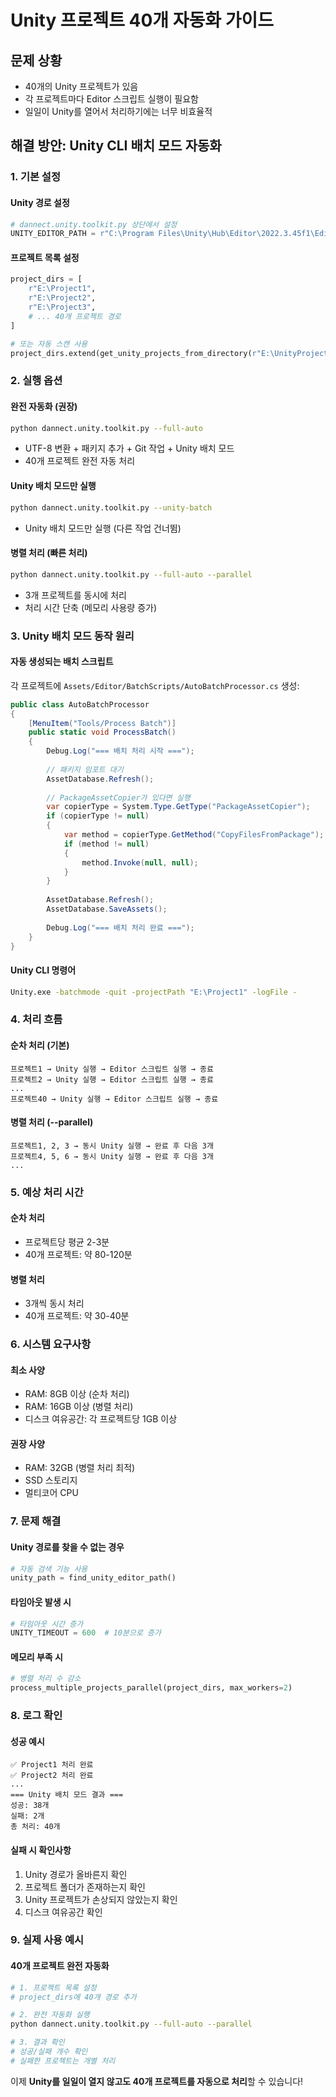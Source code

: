 # Unity 프로젝트 40개 자동화 가이드

## 문제 상황
- 40개의 Unity 프로젝트가 있음
- 각 프로젝트마다 Editor 스크립트 실행이 필요함
- 일일이 Unity를 열어서 처리하기에는 너무 비효율적

## 해결 방안: Unity CLI 배치 모드 자동화

### 1. 기본 설정

#### Unity 경로 설정
```python
# dannect.unity.toolkit.py 상단에서 설정
UNITY_EDITOR_PATH = r"C:\Program Files\Unity\Hub\Editor\2022.3.45f1\Editor\Unity.exe"
```

#### 프로젝트 목록 설정
```python
project_dirs = [
    r"E:\Project1",
    r"E:\Project2",
    r"E:\Project3",
    # ... 40개 프로젝트 경로
]

# 또는 자동 스캔 사용
project_dirs.extend(get_unity_projects_from_directory(r"E:\UnityProjects"))
```

### 2. 실행 옵션

#### 완전 자동화 (권장)
```bash
python dannect.unity.toolkit.py --full-auto
```
- UTF-8 변환 + 패키지 추가 + Git 작업 + Unity 배치 모드
- 40개 프로젝트 완전 자동 처리

#### Unity 배치 모드만 실행
```bash
python dannect.unity.toolkit.py --unity-batch
```
- Unity 배치 모드만 실행 (다른 작업 건너뜀)

#### 병렬 처리 (빠른 처리)
```bash
python dannect.unity.toolkit.py --full-auto --parallel
```
- 3개 프로젝트를 동시에 처리
- 처리 시간 단축 (메모리 사용량 증가)

### 3. Unity 배치 모드 동작 원리

#### 자동 생성되는 배치 스크립트
각 프로젝트에 `Assets/Editor/BatchScripts/AutoBatchProcessor.cs` 생성:

```csharp
public class AutoBatchProcessor
{
    [MenuItem("Tools/Process Batch")]
    public static void ProcessBatch()
    {
        Debug.Log("=== 배치 처리 시작 ===");
        
        // 패키지 임포트 대기
        AssetDatabase.Refresh();
        
        // PackageAssetCopier가 있다면 실행
        var copierType = System.Type.GetType("PackageAssetCopier");
        if (copierType != null)
        {
            var method = copierType.GetMethod("CopyFilesFromPackage");
            if (method != null)
            {
                method.Invoke(null, null);
            }
        }
        
        AssetDatabase.Refresh();
        AssetDatabase.SaveAssets();
        
        Debug.Log("=== 배치 처리 완료 ===");
    }
}
```

#### Unity CLI 명령어
```bash
Unity.exe -batchmode -quit -projectPath "E:\Project1" -logFile -
```

### 4. 처리 흐름

#### 순차 처리 (기본)
```
프로젝트1 → Unity 실행 → Editor 스크립트 실행 → 종료
프로젝트2 → Unity 실행 → Editor 스크립트 실행 → 종료
...
프로젝트40 → Unity 실행 → Editor 스크립트 실행 → 종료
```

#### 병렬 처리 (--parallel)
```
프로젝트1, 2, 3 → 동시 Unity 실행 → 완료 후 다음 3개
프로젝트4, 5, 6 → 동시 Unity 실행 → 완료 후 다음 3개
...
```

### 5. 예상 처리 시간

#### 순차 처리
- 프로젝트당 평균 2-3분
- 40개 프로젝트: 약 80-120분

#### 병렬 처리
- 3개씩 동시 처리
- 40개 프로젝트: 약 30-40분

### 6. 시스템 요구사항

#### 최소 사양
- RAM: 8GB 이상 (순차 처리)
- RAM: 16GB 이상 (병렬 처리)
- 디스크 여유공간: 각 프로젝트당 1GB 이상

#### 권장 사양
- RAM: 32GB (병렬 처리 최적)
- SSD 스토리지
- 멀티코어 CPU

### 7. 문제 해결

#### Unity 경로를 찾을 수 없는 경우
```python
# 자동 검색 기능 사용
unity_path = find_unity_editor_path()
```

#### 타임아웃 발생 시
```python
# 타임아웃 시간 증가
UNITY_TIMEOUT = 600  # 10분으로 증가
```

#### 메모리 부족 시
```python
# 병렬 처리 수 감소
process_multiple_projects_parallel(project_dirs, max_workers=2)
```

### 8. 로그 확인

#### 성공 예시
```
✅ Project1 처리 완료
✅ Project2 처리 완료
...
=== Unity 배치 모드 결과 ===
성공: 38개
실패: 2개
총 처리: 40개
```

#### 실패 시 확인사항
1. Unity 경로가 올바른지 확인
2. 프로젝트 폴더가 존재하는지 확인
3. Unity 프로젝트가 손상되지 않았는지 확인
4. 디스크 여유공간 확인

### 9. 실제 사용 예시

#### 40개 프로젝트 완전 자동화
```bash
# 1. 프로젝트 목록 설정
# project_dirs에 40개 경로 추가

# 2. 완전 자동화 실행
python dannect.unity.toolkit.py --full-auto --parallel

# 3. 결과 확인
# 성공/실패 개수 확인
# 실패한 프로젝트는 개별 처리
```

이제 **Unity를 일일이 열지 않고도 40개 프로젝트를 자동으로 처리**할 수 있습니다! 